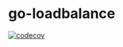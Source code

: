 go-loadbalance
===

[![codecov](https://codecov.io/gh/hnlq715/go-loadbalance/branch/master/graph/badge.svg?token=NMTC2ENZQA)](https://codecov.io/gh/hnlq715/go-loadbalance)
